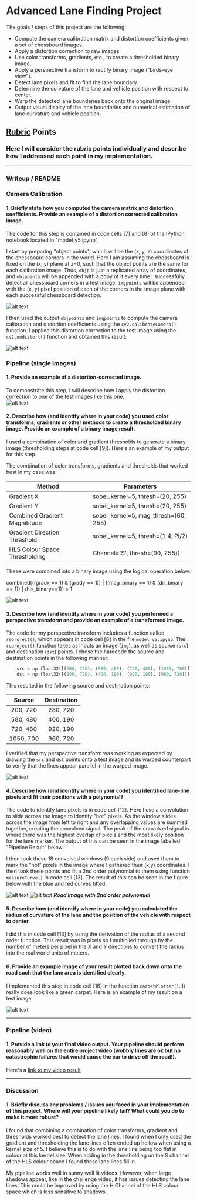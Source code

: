 # Advanced Lane Finding Project

The goals / steps of this project are the following:

* Compute the camera calibration matrix and distortion coefficients given a set of chessboard images.
* Apply a distortion correction to raw images.
* Use color transforms, gradients, etc., to create a thresholded binary image.
* Apply a perspective transform to rectify binary image ("birds-eye view").
* Detect lane pixels and fit to find the lane boundary.
* Determine the curvature of the lane and vehicle position with respect to center.
* Warp the detected lane boundaries back onto the original image.
* Output visual display of the lane boundaries and numerical estimation of lane curvature and vehicle position.

[//]: # (Image References)

[image1]: ./assets/undistort.png "Undistorted"
[image7]: ./camera_cal/corners_found11.jpg "Chessboard"
[image2]: ./assets/test1_transformed.png "Road Transformed"
[image3]: ./assets/test1_binary.png "Binary Example"
[image4]: ./assets/topViewImage.png "Warp Example"
[image5]: ./progress_shot2.png "Fit Visual"
[image8]: ./assets/polyplot_1.jpg "Curve"
[image6]: ./assets/straight_carpet_0.jpg "Output"
[video1]: ./project_video.mp4 "Video"

## [Rubric](https://review.udacity.com/#!/rubrics/571/view) Points

### Here I will consider the rubric points individually and describe how I addressed each point in my implementation.  

---

### Writeup / README

### Camera Calibration

#### 1. Briefly state how you computed the camera matrix and distortion coefficients. Provide an example of a distortion corrected calibration image.

The code for this step is contained in code cells [7] and [8] of the IPython notebook located in "model_v5.ipynb".  

I start by preparing "object points", which will be the (x, y, z) coordinates of the chessboard corners in the world. Here I am assuming the chessboard is fixed on the (x, y) plane at z=0, such that the object points are the same for each calibration image.  Thus, `objp` is just a replicated array of coordinates, and `objpoints` will be appended with a copy of it every time I successfully detect all chessboard corners in a test image.  `imgpoints` will be appended with the (x, y) pixel position of each of the corners in the image plane with each successful chessboard detection.  

![alt text][image7]

I then used the output `objpoints` and `imgpoints` to compute the camera calibration and distortion coefficients using the `cv2.calibrateCamera()` function.  I applied this distortion correction to the test image using the `cv2.undistort()` function and obtained this result: 

![alt text][image1]

### Pipeline (single images)

#### 1. Provide an example of a distortion-corrected image.

To demonstrate this step, I will describe how I apply the distortion correction to one of the test images like this one:  
![alt text][image2]

#### 2. Describe how (and identify where in your code) you used color transforms, gradients or other methods to create a thresholded binary image.  Provide an example of a binary image result.

I used a combination of color and gradient thresholds to generate a binary image (thresholding steps at code cell [9]).  Here's an example of my output for this step.  

The combination of color transforms, gradients and thresholds that worked best in my case was:  

Method | Parameters 
-------|------------
Gradient X | sobel_kernel=5, thresh=(20, 255)
Gradient Y | sobel_kernel=5, thresh=(20, 255)
Combined Gradient Magnititude | sobel_kernel=5, mag_thresh=(60, 255)
Gradient Direction Threshold | sobel_kernel=5, thresh=(1.4, Pi/2)
HLS Colour Space Thresholding | Channel='S', thresh=(90, 255))

These were combined into a binary image using the logical operation below:  

combined[((gradx == 1) & (grady == 1)) | ((mag_binary == 1) & (dir_binary == 1)) | (hls_binary==1)] = 1

![alt text][image3]

#### 3. Describe how (and identify where in your code) you performed a perspective transform and provide an example of a transformed image.

The code for my perspective transform includes a function called `reproject()`, which appears in code cell [8] in the file `model_v5.ipynb`.  The `reproject()` function takes as inputs an image (`img`), as well as source (`src`) and destination (`dst`) points.  I chose the hardcode the source and destination points in the following manner:

```python
    src = np.float32([(200, 720), (580, 480), (720, 480), (1050, 700)])
    dst = np.float32([(280, 720), (400, 190), (920, 190), (960, 720)]) 
```

This resulted in the following source and destination points:

| Source        | Destination   | 
|:-------------:|:-------------:| 
| 200, 720      | 280, 720       | 
| 580, 480      | 400, 190      |
| 720, 480     | 920, 190      |
| 1050, 700      | 960, 720        |

I verified that my perspective transform was working as expected by drawing the `src` and `dst` points onto a test image and its warped counterpart to verify that the lines appear parallel in the warped image.

![alt text][image4]

#### 4. Describe how (and identify where in your code) you identified lane-line pixels and fit their positions with a polynomial?

The code to identify lane pixels is in code cell [12]. Here I use a convolution to slide across the image to identify "hot" pixels. As the window slides across the image from left to right and any overlapping values are summed together, creating the convolved signal. The peak of the convolved signal is where there was the highest overlap of pixels and the most likely position for the lane marker. The output of this can be seen in the image labelled "Pipeline Result" below. 

I then took these 18 convolved windows (9 each side) and used them to mark the "hot" pixels in the image where I gathered their (x,y) coordinates. I then took these points and fit a 2nd order polynomial to them using function `measureCurve()` in code cell [13]. The result of this can be seen in the figure below with the blue and red curves fitted.

![alt text][image5]
![alt text][image8]
_**Road Image with 2nd order polynomial**_

#### 5. Describe how (and identify where in your code) you calculated the radius of curvature of the lane and the position of the vehicle with respect to center.

I did this in code cell [13] by using the derivation of the radius of a second order function. This result was in pixels so I multiplied through by the number of meters per pixel in the X and Y directions to convert the radius into the real world units of meters.

#### 6. Provide an example image of your result plotted back down onto the road such that the lane area is identified clearly.

I implemented this step in code cell [16] in the function `carpetPlotter()`. It really does look like a green carpet. Here is an example of my result on a test image:

![alt text][image6]

---

### Pipeline (video)

#### 1. Provide a link to your final video output.  Your pipeline should perform reasonably well on the entire project video (wobbly lines are ok but no catastrophic failures that would cause the car to drive off the road!).

Here's a [link to my video result](./project_video_output.mp4)

---

### Discussion

#### 1. Briefly discuss any problems / issues you faced in your implementation of this project.  Where will your pipeline likely fail?  What could you do to make it more robust?

I found that combining a combination of color transforms, gradient and thresholds worked best to detect the lane lines. I found when I only used the gradient and thresholding the lane lines often ended up hollow when using a kernel size of 5. I believe this is to do with the lane line being too flat in colour at this kernel size. When adding in the thresholding on the S channel of the HLS colour space I found these lane lines fill in. 

My pipeline works well in sunny well lit videos. However, when large shadows appear, like in the challenge video, it has issues detecting the lane lines. This could be improved by using the H Channel of the HLS colour space which is less sensitive to shadows.

